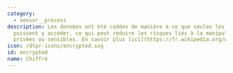 ```yaml
---
category: 
  - sensor__process
description: Les données ont été codées de maniére à ce que seules les parties autorisées
  puissent y accéder, ce qui peut réduire les risques liés à la manipulation d'informations
  privées ou sensibles. En savoir plus [ici](https://fr.wikipedia.org/wiki/Chiffrement)
icon: /dtpr-icons/encrypted.svg
id: encrypted
name: Chiffré
---
```

